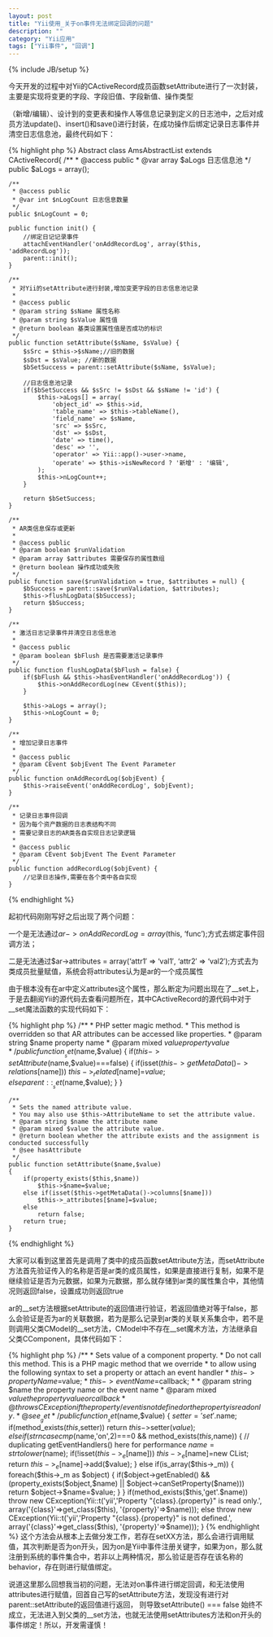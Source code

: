 ```yaml
---
layout: post
title: "Yii使用_关于on事件无法绑定回调的问题"
description: ""
category: "Yii应用"
tags: ["Yii事件", "回调"]
---
```

{% include JB/setup %}

今天开发的过程中对Yii的CActiveRecord成员函数setAttribute进行了一次封装，主要是实现将变更的字段、字段旧值、字段新值、操作类型

（新增/编辑）、设计到的变更表和操作人等信息记录到定义的日志池中，之后对成员方法update()、insert()和save()进行封装，在成功操作后绑定记录日志事件并清空日志信息池，最终代码如下：

{% highlight php %}
Abstract class AmsAbstractList extends CActiveRecord{
    /**
     * @access public
     * @var array $aLogs 日志信息池
     */
    public $aLogs = array();

    /**
     * @access public
     * @var int $nLogCount 日志信息数量
     */
    public $nLogCount = 0;

    public function init() {
        //绑定日记记录事件
        attachEventHandler('onAddRecordLog', array($this, 'addRecordLog'));
        parent::init();
    }

    /**
     * 对Yii的setAttribute进行封装,增加变更字段的日志信息池记录
     *
     * @access public
     * @param string $sName 属性名称
     * @param string $sValue 属性值
     * @return boolean 基类设置属性值是否成功的标识
     */
    public function setAttribute($sName, $sValue) {
        $sSrc = $this->$sName;//旧的数据
        $sDst = $sValue; //新的数据
        $bSetSuccess = parent::setAttribute($sName, $sValue);

        //日志信息池记录
        if($bSetSuccess && $sSrc != $sDst && $sName != 'id') {
            $this->aLogs[] = array(
                'object_id' => $this->id,
                'table_name' => $this->tableName(),
                'field_name' => $sName,
                'src' => $sSrc,
                'dst' => $sDst,
                'date' => time(),
                'desc' => '',
                'operator' => Yii::app()->user->name,
                'operate' => $this->isNewRecord ? '新增' : '编辑',
            );
            $this->nLogCount++;
        }

        return $bSetSuccess;
    }

    /**
     * AR类信息保存或更新
     *
     * @access public
     * @param boolean $runValidation
     * @param array $attributes 需要保存的属性数组
     * @return boolean 操作成功或失败
     */
    public function save($runValidation = true, $attributes = null) {
        $bSuccess = parent::save($runValidation, $attributes);
        $this->flushLogData($bSuccess);
        return $bSuccess;
    }

    /**
     * 激活日志记录事件并清空日志信息池
     *
     * @access public
     * @param boolean $bFlush 是否需要激活记录事件
     */
    public function flushLogData($bFlush = false) {
        if($bFlush && $this->hasEventHandler('onAddRecordLog')) {
            $this->onAddRecordLog(new CEvent($this));
        }

        $this->aLogs = array();
        $this->nLogCount = 0;
    }

    /**
     * 增加记录日志事件
     *
     * @access public
     * @param CEvent $objEvent The Event Parameter
     */
    public function onAddRecordLog($objEvent) {
        $this->raiseEvent('onAddRecordLog', $objEvent);
    }

    /**
     * 记录日志事件回调
     * 因为每个资产数据的日志表结构不同
     * 需要记录日志的AR类各自实现日志记录逻辑
     *
     * @access public
     * @param CEvent $objEvent The Event Parameter
     */
    public function addRecordLog($objEvent) {
        //记录日志操作,需要在各个类中各自实现
    }
{% endhighlight %}

起初代码刚刚写好之后出现了两个问题：

一个是无法通过$ar->onAddRecordLog = array($this, ‘func’);方式去绑定事件回调方法；

二是无法通过$ar->attributes = array(‘attr1′ => ‘val1′, ‘attr2′ => ‘val2′);方式去为类成员批量赋值，系统会将attributes认为是ar的一个成员属性

由于根本没有在ar中定义attributes这个属性，那么断定为问题出现在了__set上，于是去翻阅Yii的源代码去查看问题所在，其中CActiveRecord的源代码中对于__set魔法函数的实现代码如下：

{% highlight php %}
    /**
     * PHP setter magic method.
     * This method is overridden so that AR attributes can be accessed like properties.
     * @param string $name property name
     * @param mixed $value property value
     */
    public function __set($name,$value)
    {
        if($this->setAttribute($name,$value)===false)
        {
            if(isset($this->getMetaData()->relations[$name]))
                $this->_related[$name]=$value;
            else
                parent::__set($name,$value);
        }
    }

    /**
     * Sets the named attribute value.
     * You may also use $this->AttributeName to set the attribute value.
     * @param string $name the attribute name
     * @param mixed $value the attribute value.
     * @return boolean whether the attribute exists and the assignment is conducted successfully
     * @see hasAttribute
     */
    public function setAttribute($name,$value)
    {
        if(property_exists($this,$name))
            $this->$name=$value;
        else if(isset($this->getMetaData()->columns[$name]))
            $this->_attributes[$name]=$value;
        else
            return false;
        return true;
    }
{% endhighlight %}

大家可以看到这里首先是调用了类中的成员函数setAttribute方法，而setAttribute方法首先验证传入的名称是否是ar类的成员属性，如果是直接进行复制，如果不是继续验证是否为元数据，如果为元数据，那么就存储到ar类的属性集合中，其他情况则返回false，设置成功则返回true

ar的__set方法根据setAttribute的返回值进行验证，若返回值绝对等于false，那么会验证是否为ar的关联数据，若为是那么记录到ar类的关联关系集合中，若不是则调用父类CModel的__set方法，CModel中不存在__set魔术方法，方法继承自父类CComponent，具体代码如下：

{% highlight php %}
/**
     * Sets value of a component property.
     * Do not call this method. This is a PHP magic method that we override
     * to allow using the following syntax to set a property or attach an event handler
     * $this->propertyName=$value;
     * $this->eventName=$callback;
     *
     * @param string $name the property name or the event name
     * @param mixed $value the property value or callback
     * @throws CException if the property/event is not defined or the property is read only.
     * @see __get
     */
     public function __set($name,$value)
     {
         $setter='set'.$name;
         if(method_exists($this,$setter))
             return $this->$setter($value);
         else if(strncasecmp($name,'on',2)===0 && method_exists($this,$name))
         {
             // duplicating getEventHandlers() here for performance
             $name=strtolower($name);
             if(!isset($this->_e[$name]))
                 $this->_e[$name]=new CList;
             return $this->_e[$name]->add($value);
         }
         else if(is_array($this->_m))
         {
             foreach($this->_m as $object)
             {
                 if($object->getEnabled() && (property_exists($object,$name) || $object->canSetProperty($name)))
                     return $object->$name=$value;
             }
         }
         if(method_exists($this,'get'.$name))
             throw new CException(Yii::t('yii','Property "{class}.{property}" is read only.', array('{class}'=>get_class($this), '{property}'=>$name)));
         else
             throw new CException(Yii::t('yii','Property "{class}.{property}" is not defined.',
array('{class}'=>get_class($this), '{property}'=>$name)));
    }
{% endhighlight %}
这个方法会从根本上去做分发工作，若存在setXX方法，那么会进行调用赋值，其次判断是否为on开头，因为on是Yii中事件注册关键字，如果为on，那么就注册到系统的事件集合中，若非以上两种情况，那么验证是否存在该名称的behavior，存在则进行赋值绑定。

说道这里那么回想我当初的问题，无法对on事件进行绑定回调，和无法使用attributes进行赋值，回首自己写的setAttribute方法，发现没有进行对parent::setAttribute的返回值进行返回， 则导致setAttribute() === false 始终不成立，无法进入到父类的__set方法，也就无法使用setAttributes方法和on开头的事件绑定！所以，开发需谨慎！
